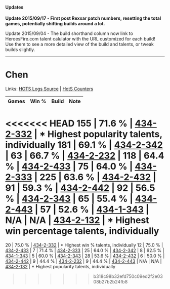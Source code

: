 #### Updates
**Update 2015/09/17 - First post Rexxar patch numbers, resetting the total games, potentially shifting builds around a lot.**

Update 2015/09/04 - The build shorthand column now link to HeroesFire.com talent calulator with the URL customized for each build!  
Use them to see a more detailed view of the build and talents, or tweak builds slightly.

***

# Chen

Links: [HOTS Logs Source](https://www.hotslogs.com/Sitewide/HeroDetails?Hero=Chen) | [HotS Counters](http://hotscounters.com/#/hero/Chen)

Games  | Win %  | Build     | Note
-----  | -----  | -----     | ----
<<<<<<< HEAD
155    | 71.6 % | [434-2-332](http://www.heroesfire.com/hots/talent-calculator/chen#sjYy) | * Highest popularity talents, individually
181    | 69.1 % | [434-2-342](http://www.heroesfire.com/hots/talent-calculator/chen#sjZ6) | 
63     | 66.7 % | [434-2-232](http://www.heroesfire.com/hots/talent-calculator/chen#sjXO) | 
118    | 64.4 % | [434-2-433](http://www.heroesfire.com/hots/talent-calculator/chen#sjaX) | 
75     | 64.0 % | [434-2-333](http://www.heroesfire.com/hots/talent-calculator/chen#sjYz) | 
225    | 63.6 % | [434-2-432](http://www.heroesfire.com/hots/talent-calculator/chen#sjaW) | 
91     | 59.3 % | [434-2-442](http://www.heroesfire.com/hots/talent-calculator/chen#sjag) | 
92     | 56.5 % | [434-2-343](http://www.heroesfire.com/hots/talent-calculator/chen#sjZ7) | 
65     | 55.4 % | [434-2-443](http://www.heroesfire.com/hots/talent-calculator/chen#sjah) | 
57     | 52.6 % | [434-1-343](http://www.heroesfire.com/hots/talent-calculator/chen#sjJV) | 
N/A    | N/A    | [434-2-132](http://www.heroesfire.com/hots/talent-calculator/chen#sjVq) | * Highest win percentage talents, individually
=======
20     | 75.0 % | [434-2-332](http://www.heroesfire.com/hots/talent-calculator/chen#sjYy) | * Highest win % talents, individually
12     | 75.0 % | [434-2-433](http://www.heroesfire.com/hots/talent-calculator/chen#sjaX) | 
7      | 71.4 % | [434-2-333](http://www.heroesfire.com/hots/talent-calculator/chen#sjYz) | 
25     | 64.0 % | [434-2-342](http://www.heroesfire.com/hots/talent-calculator/chen#sjZ6) | 
8      | 62.5 % | [434-1-343](http://www.heroesfire.com/hots/talent-calculator/chen#sjJV) | 
5      | 60.0 % | [434-2-343](http://www.heroesfire.com/hots/talent-calculator/chen#sjZ7) | 
28     | 53.6 % | [434-2-432](http://www.heroesfire.com/hots/talent-calculator/chen#sjaW) | 
6      | 50.0 % | [434-2-442](http://www.heroesfire.com/hots/talent-calculator/chen#sjag) | 
9      | 44.4 % | [434-2-232](http://www.heroesfire.com/hots/talent-calculator/chen#sjXO) | 
9      | 44.4 % | [434-2-443](http://www.heroesfire.com/hots/talent-calculator/chen#sjah) | 
N/A    | N/A    | [434-2-132](http://www.heroesfire.com/hots/talent-calculator/chen#sjVq) | * Highest popularity talents, individually
>>>>>>> b318c98b32efd750c09ed2f2e0308b27b2b24fb8
